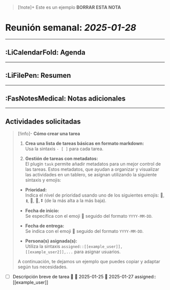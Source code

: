 > [!note]+ Este es un ejemplo
> **BORRAR ESTA NOTA**
# Reunión semanal: _2025-01-28_

---
## :LiCalendarFold: Agenda


---
## :LiFilePen: Resumen


---
## :FasNotesMedical: Notas adicionales


---
## Actividades solicitadas

> [!info]- **Cómo crear una tarea**
> 
> 1. **Crea una lista de tareas básicas en formato markdown:**  
>     Usa la sintaxis `- [ ]` para cada tarea.
>     
> 2. **Gestión de tareas con metadatos:**  
>     El plugin `task` permite añadir metadatos para un mejor control de las tareas. Estos metadatos, que ayudan a organizar y visualizar las actividades en un tablero, se asignan utilizando la siguiente sintaxis y emojis:
>     
> 
> - **Prioridad:**  
>     Indica el nivel de prioridad usando uno de los siguientes emojis: 🔺, ⏫, 🔼, 🔽, ⏬️ (de la más alta a la más baja).
>     
> - **Fecha de inicio:**  
>     Se especifica con el emoji 🛫 seguido del formato `YYYY-MM-DD`.
>     
> - **Fecha de entrega:**  
>     Se indica con el emoji 📅 seguido del formato `YYYY-MM-DD`.
>     
> - **Persona(s) asignada(s):**  
>     Utiliza la sintaxis `assigned::[[example_user]],[[example_user2]],...` para asignar usuarios.
>     
> 
> A continuación, te dejamos un ejemplo que puedes copiar y adaptar según tus necesidades.

- [ ] Descripción breve de tarea 🔺 🛫 2025-01-25 📅 2025-01-27 assigned::[[example_user]] 
